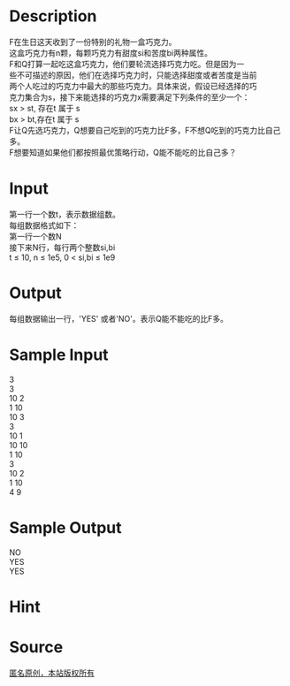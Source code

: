 
# Description

<div class="content"><div>F在生日这天收到了一份特别的礼物一盒巧克力。</div>
<div>这盒巧克力有n颗，每颗巧克力有甜度si和苦度bi两种属性。</div>
<div>F和Q打算一起吃这盒巧克力，他们要轮流选择巧克力吃。但是因为一</div>
<div>些不可描述的原因，他们在选择巧克力时，只能选择甜度或者苦度是当前</div>
<div>两个人吃过的巧克力中最大的那些巧克力。具体来说，假设已经选择的巧</div>
<div>克力集合为s，接下来能选择的巧克力x需要满足下列条件的至少一个：</div>
<div>sx &gt; st, 存在t 属于 s</div>
<div>bx &gt; bt,存在t 属于 s</div>
<div>F让Q先选巧克力，Q想要自己吃到的巧克力比F多，F不想Q吃到的巧克力比自己多。</div>
<div>F想要知道如果他们都按照最优策略行动，Q能不能吃的比自己多？</div></div>

# Input

<div class="content"><div>第一行一个数t，表示数据组数。</div>
<div>每组数据格式如下：</div>
<div>第一行一个数N</div>
<div>接下来N行，每行两个整数si,bi</div>
<div>t ≤ 10, n ≤ 1e5, 0 &lt; si,bi ≤ 1e9</div></div>

# Output

<div class="content"><div>每组数据输出一行，&#39;YES&#39; 或者&#39;NO&#39;。表示Q能不能吃的比F多。</div></div>

# Sample Input

<div class="content"><span class="sampledata">3<br/>
3<br/>
10 2<br/>
1 10<br/>
10 3<br/>
3<br/>
10 1<br/>
10 10<br/>
1 10<br/>
3<br/>
10 2<br/>
1 10<br/>
4 9</span></div>

# Sample Output

<div class="content"><span class="sampledata">NO<br/>
YES<br/>
YES</span></div>

# Hint

<div class="content"><p></p></div>

# Source

<div class="content"><p><a href="problemset.php?search=匿名原创，本站版权所有">匿名原创，本站版权所有</a></p></div>

